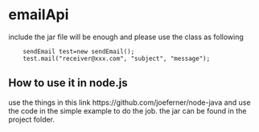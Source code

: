 # emailApi
include the jar file will be enough
and please use the class as following

        sendEmail test=new sendEmail();
        test.mail("receiver@xxx.com", "subject", "message");


<h2>How to use it in node.js</h2>
use the things in this link https://github.com/joeferner/node-java
and use the code in the simple example to do the job.
the jar can be found in the project folder.
